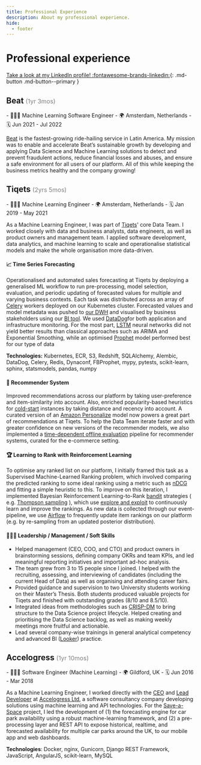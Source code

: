 ```yaml
---
title: Professional Experience
description: About my professional experience.
hide:
  - footer
---
```


# Professional experience

[Take a look at my LinkedIn profile! :fontawesome-brands-linkedin:](https://www.linkedin.com/in/tpvasconcelos/){: .md-button .md-button--primary }

## Beat <span style="color: gray; font-size: 16px; font-weight: normal;">(1yr 3mos)</span>

<div class="grid cards grid-professional-experience" markdown>
- 👨🏽‍🏭 Machine Learning Software Engineer
- 🌍 Amsterdam, Netherlands
- 🗓️ Jun 2021 - Jul 2022
</div>

[Beat](http://thebeat.co/) is the fastest-growing ride-hailing service in Latin America. My mission was to
enable and accelerate Beat’s sustainable growth by developing and applying Data Science and Machine Learning
solutions to detect and prevent fraudulent actions, reduce financial losses and abuses, and ensure a safe
environment for all users of our platform. All of this while keeping the business metrics healthy and the
company growing!

## Tiqets <span style="color: gray; font-size: 16px; font-weight: normal;">(2yrs 5mos)</span>

<div class="grid cards grid-professional-experience" markdown>
- 👨🏽‍🏭 Machine Learning Engineer
- 🌍 Amsterdam, Netherlands
- 🗓️ Jan 2019 - May 2021
</div>

As a Machine Learning Engineer, I was part of [Tiqets](https://www.tiqets.com/en/)' core Data Team. I worked
closely with data and business analysts, data engineers, as well as product owners and management team. I
applied software development, data analytics, and machine learning to scale and operationalise statistical
models and make the whole organisation more data-driven.

#### 📈 Time Series Forecasting

Operationalised and automated sales forecasting at Tiqets by deploying a generalised ML workflow to run
pre-processing, model selection, evaluation, and periodic updating of forecasted values for multiple and
varying business contexts. Each task was distributed across an array
of [Celery](https://github.com/celery/celery) workers deployed on our Kubernetes cluster. Forecasted values
and model metadata was pushed to [our DWH](https://aws.amazon.com/redshift/) and visualised by business
stakeholders using our [BI tool](https://looker.com/). We used [DataDog](https://www.datadoghq.com/)for both
application and infrastructure monitoring. For the most
part, [LSTM](https://en.wikipedia.org/wiki/Long_short-term_memory) neural networks did not yield better
results than classical approaches such as ARIMA and Exponential Smoothing, while an
optimised [Prophet](https://facebook.github.io/prophet/) model performed best for our type of data

**Technologies:** Kubernetes, ECR, S3, Redshift, SQLAlchemy, Alembic, DataDog, Celery, Redis, Dynaconf,
FBProphet, mypy, pytests, scikit-learn, sphinx, statsmodels, pandas, numpy

#### 🎥 Recommender System

Improved recommendations across our platform by taking user-preference and item-similarity into account.
Also, enriched popularity-based heuristics for [cold-start](https://recsyswiki.com/wiki/Cold-start_problem)
instances by taking distance and recency into account. A curated version of
an [Amazon Personalize](https://aws.amazon.com/personalize/) model now powers a great part of recommendations
at Tiqets. To help the Data Team iterate faster and with greater confidence on new versions of the recommender
models, we also implemented
a [time-dependent offline evaluation](http://adrem.uantwerpen.be/bibrem/pubs/OfflineEvalJeunen2018.pdf)
pipeline for recommender systems, curated for the e-commerce setting.

#### 🏆 Learning to Rank with Reinforcement Learning

To optimise any ranked list on our platform, I initially framed this task as a Supervised Machine-Learned
Ranking problem, which involved comparing the predicted ranking to some ideal ranking using a metric such
as [nDCG](https://en.wikipedia.org/wiki/Discounted_cumulative_gain#Normalized_DCG) and fitting a simple
heuristic to this. To improve on this iteration, I implemented Bayesian Reinforcement
Learning-to-Rank [bandit](https://en.wikipedia.org/wiki/Multi-armed_bandit) strategies (
e.g. [Thompson sampling](https://en.wikipedia.org/wiki/Thompson_sampling) ), which
use [explore and exploit](https://conceptually.org/concepts/explore-or-exploit) to continuously learn and
improve the rankings. As new data is collected through our event-pipeline, we
use [Airflow](https://airflow.apache.org/) to frequently update item rankings on our platform (e.g. by
re-sampling from an updated posterior distribution).

#### 👨🏽‍💼 Leadership / Management / Soft Skills

- Helped management (CEO, COO, and CTO) and product owners in brainstorming sessions, defining company OKRs
  and team KPIs, and led meaningful reporting initiatives and important ad-hoc analysis.
- The team grew from 3 to 15 people since I joined. I helped with the recruiting, assessing, and interviewing
  of candidates (including the current Head of Data) as well as organising and attending career fairs.
- Provided guidance and supervision to two University students working on their Master’s Thesis. Both
  students produced valuable projects for Tiqets and finished with outstanding grades (8/10 and 8.5/10).
- Integrated ideas from methodologies such
  as [CRISP-DM](https://en.wikipedia.org/wiki/Cross-industry_standard_process_for_data_mining) to bring
  structure to the Data Science project lifecycle. Helped creating and prioritising the Data Science backlog,
  as well as making weekly meetings more fruitful and actionable.
- Lead several company-wise trainings in general analytical competency and advanced
  BI ([Looker](https://looker.com/)) practice.

## Accelogress <span style="color: gray; font-size: 16px; font-weight: normal;">(1yr 10mos)</span>

<div class="grid cards grid-professional-experience" markdown>
- 👨🏽‍🏭 Software Engineer (Machine Learning)
- 🌍 Gildford, UK
- 🗓️ Jun 2016 - Mar 2018
</div>

As a Machine Learning Engineer, I worked directly with the [CEO](https://www.linkedin.com/in/ralfkernchen)
and [Lead Developer](https://www.linkedin.com/in/mtalhaf) at [Accelogress Ltd](https://www.accelogress.com), a
software consultancy company developing solutions using machine learning and API technologies. For
the [Save-a-Space](https://save-a-space.com) project, I led the development of (1) the forecasting engine for
car park availability using a robust machine-learning framework, and (2) a pre-processing layer and REST API
to expose historical, realtime, and forecasted availability for multiple car parks around the UK, to our
mobile app and web dashboards.

**Technologies**: Docker, nginx, Gunicorn, Django REST Framework, JavaScript, AngularJS, scikit-learn, MySQL
